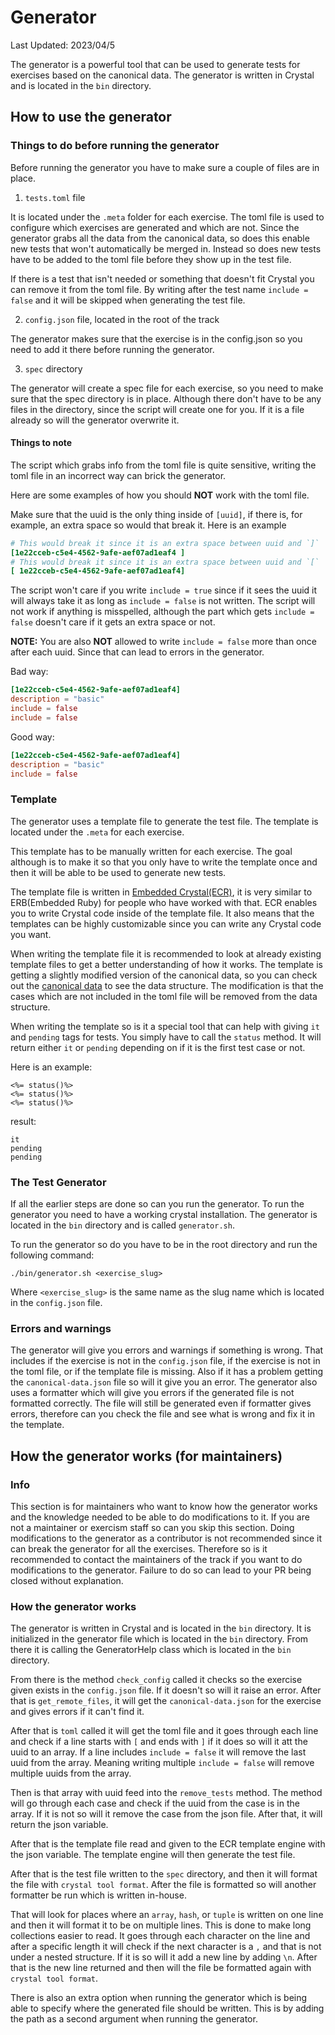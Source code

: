 # Generator

Last Updated: 2023/04/5

The generator is a powerful tool that can be used to generate tests for exercises based on the canonical data.
The generator is written in Crystal and is located in the `bin` directory.

## How to use the generator

### Things to do before running the generator

Before running the generator you have to make sure a couple of files are in place.

1. `tests.toml` file

It is located under the `.meta` folder for each exercise.
The toml file is used to configure which exercises are generated and which are not.
Since the generator grabs all the data from the canonical data, so does this enable new tests that won't automatically be merged in.
Instead so does new tests have to be added to the toml file before they show up in the test file.

If there is a test that isn't needed or something that doesn't fit Crystal you can remove it from the toml file.
By writing after the test name `include = false` and it will be skipped when generating the test file.

2. `config.json` file, located in the root of the track

The generator makes sure that the exercise is in the config.json so you need to add it there before running the generator.

3. `spec` directory

The generator will create a spec file for each exercise, so you need to make sure that the spec directory is in place.
Although there don't have to be any files in the directory, since the script will create one for you.
If it is a file already so will the generator overwrite it.

#### Things to note

The script which grabs info from the toml file is quite sensitive, writing the toml file in an incorrect way can brick the generator.

Here are some examples of how you should **NOT** work with the toml file.

Make sure that the uuid is the only thing inside of `[uuid]`, if there is, for example, an extra space so would that break it.
Here is an example

```toml
# This would break it since it is an extra space between uuid and `]`
[1e22cceb-c5e4-4562-9afe-aef07ad1eaf4 ]
# This would break it since it is an extra space between uuid and `[`
[ 1e22cceb-c5e4-4562-9afe-aef07ad1eaf4]
```

The script won't care if you write `include = true` since if it sees the uuid it will always take it as long as `include = false` is not written.
The script will not work if anything is misspelled, although the part which gets `include = false` doesn't care if it gets an extra space or not.

**NOTE:**
You are also **NOT** allowed to write `include = false` more than once after each uuid.
Since that can lead to errors in the generator.

Bad way:

```toml
[1e22cceb-c5e4-4562-9afe-aef07ad1eaf4]
description = "basic"
include = false
include = false
```

Good way:

```toml
[1e22cceb-c5e4-4562-9afe-aef07ad1eaf4]
description = "basic"
include = false
```

### Template

The generator uses a template file to generate the test file.
The template is located under the `.meta` for each exercise.

This template has to be manually written for each exercise.
The goal although is to make it so that you only have to write the template once and then it will be able to be used to generate new tests.

The template file is written in [Embedded Crystal(ECR)][ecr], it is very similar to ERB(Embedded Ruby) for people who have worked with that.
ECR enables you to write Crystal code inside of the template file.
It also means that the templates can be highly customizable since you can write any Crystal code you want.

When writing the template file it is recommended to look at already existing template files to get a better understanding of how it works.
The template is getting a slightly modified version of the canonical data, so you can check out the [canonical data][canonical data] to see the data structure.
The modification is that the cases which are not included in the toml file will be removed from the data structure.

When writing the template so is it a special tool that can help with giving `it` and `pending` tags for tests.
You simply have to call the `status` method.
It will return either `it` or `pending` depending on if it is the first test case or not.

Here is an example:

```crystal
<%= status()%>
<%= status()%>
<%= status()%>
```

result:

```
it
pending
pending
```

### The Test Generator

If all the earlier steps are done so can you run the generator.
To run the generator you need to have a working crystal installation.
The generator is located in the `bin` directory and is called `generator.sh`.

To run the generator so do you have to be in the root directory and run the following command:

```shell
./bin/generator.sh <exercise_slug>
```

Where `<exercise_slug>` is the same name as the slug name which is located in the `config.json` file.

### Errors and warnings

The generator will give you errors and warnings if something is wrong.
That includes if the exercise is not in the `config.json` file, if the exercise is not in the toml file, or if the template file is missing.
Also if it has a problem getting the `canonical-data.json` file so will it give you an error.
The generator also uses a formatter which will give you errors if the generated file is not formatted correctly.
The file will still be generated even if formatter gives errors, therefore can you check the file and see what is wrong and fix it in the template.

## How the generator works (for maintainers)

### Info

This section is for maintainers who want to know how the generator works and the knowledge needed to be able to do modifications to it.
If you are not a maintainer or exercism staff so can you skip this section.
Doing modifications to the generator as a contributor is not recommended since it can break the generator for all the exercises.
Therefore so is it recommended to contact the maintainers of the track if you want to do modifications to the generator.
Failure to do so can lead to your PR being closed without explanation.

### How the generator works

The generator is written in Crystal and is located in the `bin` directory.
It is initialized in the generator file which is located in the `bin` directory.
From there it is calling the GeneratorHelp class which is located in the `bin` directory.

From there is the method `check_config` called it checks so the exercise given exists in the `config.json` file.
If it doesn't so will it raise an error.
After that is `get_remote_files`, it will get the `canonical-data.json` for the exercise and gives errors if it can't find it.

After that is `toml` called it will get the toml file and it goes through each line and check if a line starts with `[` and ends with `]` if it does so will it att the uuid to an array.
If a line includes `include = false` it will remove the last uuid from the array.
Meaning writing multiple `include = false` will remove multiple uuids from the array.

Then is that array with uuid feed into the `remove_tests` method.
The method will go through each case and check if the uuid from the case is in the array.
If it is not so will it remove the case from the json file.
After that, it will return the json variable.

After that is the template file read and given to the ECR template engine with the json variable.
The template engine will then generate the test file.

After that is the test file written to the `spec` directory, and then it will format the file with `crystal tool format`.
After the file is formatted so will another formatter be run which is written in-house.

That will look for places where an `array`, `hash`, or `tuple` is written on one line and then it will format it to be on multiple lines.
This is done to make long collections easier to read.
It goes through each character on the line and after a specific length it will check if the next character is a `,` and that is not under a nested structure.
If it is so will it add a new line by adding `\n`.
After that is the new line returned and then will the file be formatted again with `crystal tool format`.

There is also an extra option when running the generator which is being able to specify where the generated file should be written.
This is by adding the path as a second argument when running the generator.

[ecr]: https://crystal-lang.org/api/latest/ECR.html
[canonical data]: https://github.com/exercism/problem-specifications
